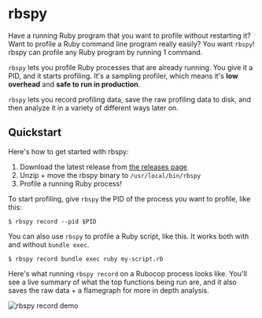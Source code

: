 # rbspy

Have a running Ruby program that you want to profile without restarting it? Want to profile a Ruby
command line program really easily? You want `rbspy`! rbspy can profile any Ruby program by running
1 command.

`rbspy` lets you profile Ruby processes that are already running. You give it a PID, and it starts
profiling. It's a sampling profiler, which means it's **low overhead** and **safe to run in
production**.

`rbspy` lets you record profiling data, save the raw profiling data to disk, and then analyze it in
a variety of different ways later on.

## Quickstart

Here's how to get started with rbspy:

1. Download the latest release from [the releases page](https://github.com/rbspy/rbspy/releases)
2. Unzip + move the rbspy binary to `/usr/local/bin/rbspy`
3. Profile a running Ruby process!

To start profiling, give `rbspy` the PID of the process you want to profile, like this:

```
$ rbspy record --pid $PID
```

You can also use `rbspy` to profile a Ruby script, like this. It works both with and without `bundle exec`.

```
$ rbspy record bundle exec ruby my-script.rb
```

Here's what running `rbspy record` on a Rubocop process looks like. You'll see a live summary of
what the top functions being run are, and it also saves the raw data + a flamegraph for more in
depth analysis.

![rbspy record demo](rbspy-record.gif)
